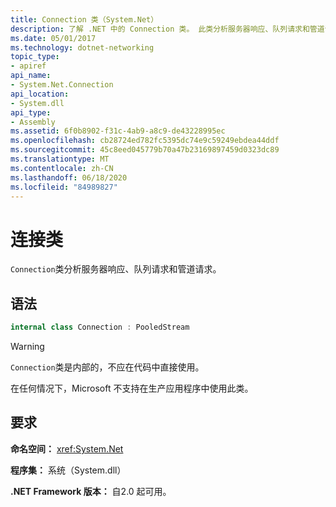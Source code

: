 ```yaml
---
title: Connection 类（System.Net）
description: 了解 .NET 中的 Connection 类。 此类分析服务器响应、队列请求和管道请求。 它位于 System.NET 命名空间中。
ms.date: 05/01/2017
ms.technology: dotnet-networking
topic_type:
- apiref
api_name:
- System.Net.Connection
api_location:
- System.dll
api_type:
- Assembly
ms.assetid: 6f0b8902-f31c-4ab9-a8c9-de43228995ec
ms.openlocfilehash: cb28724ed782fc5395dc74e9c59249ebdea44ddf
ms.sourcegitcommit: 45c8eed045779b70a47b23169897459d0323dc89
ms.translationtype: MT
ms.contentlocale: zh-CN
ms.lasthandoff: 06/18/2020
ms.locfileid: "84989827"
---
```

# <a name="connection-class"></a>连接类

`Connection`类分析服务器响应、队列请求和管道请求。

## <a name="syntax"></a>语法
  
```csharp  
internal class Connection : PooledStream
```

> [!WARNING]
> `Connection`类是内部的，不应在代码中直接使用。
>
> 在任何情况下，Microsoft 不支持在生产应用程序中使用此类。

## <a name="requirements"></a>要求

**命名空间：** <xref:System.Net>

**程序集：** 系统（System.dll）

**.NET Framework 版本：** 自2.0 起可用。
